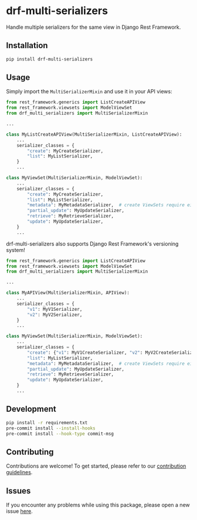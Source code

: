 # drf-multi-serializers

Handle multiple serializers for the same view in Django Rest Framework.

## Installation

```bash
pip install drf-multi-serializers
```

## Usage

Simply import the `MultiSerializerMixin` and use it in your API views:

```python
from rest_framework.generics import ListCreateAPIView
from rest_framework.viewsets import ModelViewSet
from drf_multi_serializers import MultiSerializerMixin

...

class MyListCreateAPIView(MultiSerializerMixin, ListCreateAPIView):
    ...
    serializer_classes = {
        "create": MyCreateSerializer,
        "list": MyListSerializer,
    }
    ...

class MyViewSet(MultiSerializerMixin, ModelViewSet):
    ...
    serializer_classes = {
        "create": MyCreateSerializer,
        "list": MyListSerializer,
        "metadata": MyMetadataSerializer,  # create ViewSets require either serializer_class or metadata serializer for OPTION requests
        "partial_update": MyUpdateSerializer,
        "retrieve": MyRetrieveSerializer,
        "update": MyUpdateSerializer,
    }
    ...
```

drf-multi-serializers also supports Django Rest Framework's versioning system!

```python
from rest_framework.generics import ListCreateAPIView
from rest_framework.viewsets import ModelViewSet
from drf_multi_serializers import MultiSerializerMixin

...

class MyAPIView(MultiSerializerMixin, APIView):
    ...
    serializer_classes = {
        "v1": MyV1Serializer,
        "v2": MyV2Serializer,
    }
    ...

class MyViewSet(MultiSerializerMixin, ModelViewSet):
    ...
    serializer_classes = {
        "create": {"v1": MyV1CreateSerializer, "v2": MyV2CreateSerializer},
        "list": MyListSerializer,
        "metadata": MyMetadataSerializer,  # create ViewSets require either serializer_class or metadata serializer for OPTION requests
        "partial_update": MyUpdateSerializer,
        "retrieve": MyRetrieveSerializer,
        "update": MyUpdateSerializer,
    }
    ...
```

## Development

```bash
pip install -r requirements.txt
pre-commit install --install-hooks
pre-commit install --hook-type commit-msg
```

## Contributing

Contributions are welcome! To get started, please refer to our [contribution guidelines](https://github.com/stefanofusai/drf-multi-serializers/blob/main/CONTRIBUTING.md).

## Issues

If you encounter any problems while using this package, please open a new issue [here](https://github.com/stefanofusai/drf-multi-serializers/issues).
